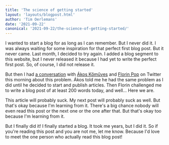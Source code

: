 ```yaml
---
title: 'The science of getting started'
layout: 'layouts/blogpost.html'
author: 'Tim Oerlemans'
date: '2021-09-22'
canonical: '2021-09-22/the-science-of-getting-started/'
---
```


I wanted to start a blog for as long as I can remember. But I never did it. I was always waiting for some inspiration for that perfect first blog post. But it never came. Last month, I decided to try again. I added a blog segment to this website, but I never released it because I had yet to write the perfect first post. So, of course, I did not release it.

But then I had [a conversation](https://twitter.com/florinpop1705/status/1440532293244706820) with [Ákos Kőműves](https://twitter.com/akoskm) and [Florin Pop](https://twitter.com/florinpop1705) on Twitter this morning about this problem. Ákos told me he had the same problem as I did until he decided to start and publish articles. Then Florin challenged me to write a blog post of at least 200 words today, and well... Here we are.

This article will probably suck. My next post will probably suck as well. But that's okay because I'm learning from it. There's a big chance nobody will even read this post or the next one or the one after that. But that's okay too because I'm learning from it.

But I finally did it! I finally started a blog. It took me years, but I did it. So if you're reading this post and you are not me, let me know. Because I'd love to meet the one person who actually read this blog post!
